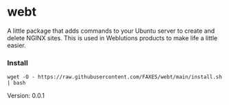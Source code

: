 # webt
A little package that adds commands to your Ubuntu server to create and delete NGINX sites. This is used in Weblutions products to make life a little easier.

### Install
```
wget -O - https://raw.githubusercontent.com/FAXES/webt/main/install.sh | bash
```

Version: 0.0.1
